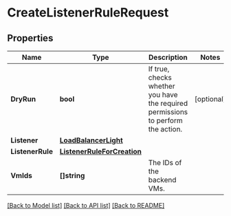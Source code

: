 # CreateListenerRuleRequest

## Properties

Name | Type | Description | Notes
------------ | ------------- | ------------- | -------------
**DryRun** | **bool** | If true, checks whether you have the required permissions to perform the action. | [optional] 
**Listener** | [**LoadBalancerLight**](LoadBalancerLight.md) |  | 
**ListenerRule** | [**ListenerRuleForCreation**](ListenerRuleForCreation.md) |  | 
**VmIds** | **[]string** | The IDs of the backend VMs. | 

[[Back to Model list]](../README.md#documentation-for-models) [[Back to API list]](../README.md#documentation-for-api-endpoints) [[Back to README]](../README.md)


